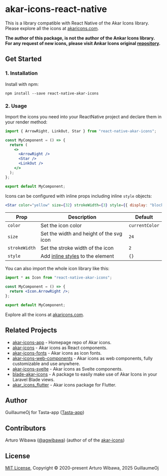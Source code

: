 # akar-icons-react-native

This is a library compatible with React Native of the Akar Icons library. Please explore all the icons at [akaricons.com](https://akaricons.com).

**The author of this package, is not the author of the Ankar Icons library.**
**For any request of new icons, please visit Ankar Icons original [repository](https://github.com/artcoholic/akar-icons-app/issues).**

## Get Started

### 1. Installation

Install with npm:

```shell
npm install --save react-native-akar-icons
```

### 2. Usage

Import the icons you need into your ReactNative project and declare them in your render method:

```jsx
import { ArrowRight, LinkOut, Star } from "react-native-akar-icons";

const MyComponent = () => {
  return (
    <>
      <ArrowRight />
      <Star />
      <LinkOut />
    </>
  );
};

export default MyComponent;
```

Icons can be configured with inline props including inline `style` objects:

```jsx
<Star color="yellow" size={32} strokeWidth={3} style={{ display: "block" }} />
```

| Prop          | Description                                                                                  | Default        |
| ------------- | -------------------------------------------------------------------------------------------- | -------------- |
| `color`       | Set the icon color                                                                           | `currentColor` |
| `size`        | Set the width and height of the svg icon                                                     | `24`           |
| `strokeWidth` | Set the stroke width of the icon                                                             | `2`            |
| `style`       | Add [inline styles](https://facebook.github.io/react/tips/inline-styles.html) to the element | `{}`           |

You can also import the whole icon library like this:

```jsx
import * as Icon from "react-native-akar-icons";

const MyComponent = () => {
  return <Icon.ArrowRight />;
};

export default MyComponent;
```

Explore all the icons at [akaricons.com](https://akaricons.com).

## Related Projects

- [akar-icons-app](https://github.com/artcoholic/akar-icons-app) - Homepage repo of Akar icons.
- [akar-icons](https://github.com/artcoholic/akar-icons) - Akar icons as React components.
- [akar-icons-fonts](https://github.com/artcoholic/akar-icons-fonts) - Akar icons as icon fonts.
- [akar-icons-web-components](https://github.com/awmleer/akar-icons-web-components) - Akar icons as web components, fully customizable and use anywhere.
- [akar-icons-svelte](https://github.com/WilliamVenner/akar-icons-svelte) - Akar icons as Svelte components.
- [blade-akar-icons](https://github.com/codeat3/blade-akar-icons) - A package to easily make use of Akar Icons in your Laravel Blade views.
- [akar_icons_flutter](https://github.com/alann-maulana/akar_icons_flutter) - Akar icons package for Flutter.

## Author

GuillaumeOj for Tasta-app ([Tasta-app](https://github.com/Tasta-app))

## Contributors

Arturo Wibawa ([@agwibawa](https://twitter.com/agwibawa)) (author of of the [akar-icons](https://github.com/artcoholic/akar-icons))

## License

[MIT License](./LICENSE), Copyright © 2020-present Arturo Wibawa, 2025 GuillaumeOj

